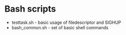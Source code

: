 # Bash scripts
- testtask.sh - basic usage of filedescriptor and SIGHUP
- bash_common.sh - set of basic shell commands

